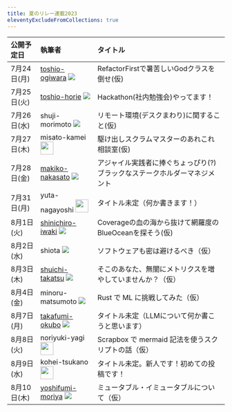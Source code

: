 ```yaml
---
title: 夏のリレー連載2023
eleventyExcludeFromCollections: true
---
```


| 公開予定日 | 執筆者 | タイトル |
|:-------|:-------|:---------|
| 7月24日(月) | [toshio-ogiwara](/authors/toshio-ogiwara/) <img src="https://github.com/ogiwarat.png?size=30" /> | RefactorFirstで暑苦しいGodクラスを倒せ(仮) |
| 7月25日(火) | [toshio-horie](/authors/toshio-horie/) <img src="https://github.com/toshio-horie.png?size=30" /> | Hackathon(社内勉強会)やってます！ |
| 7月26日(水) | shuji-morimoto <img src="https://github.com/shuji-morimoto.png?size=30" />| リモート環境(デスクまわり)に関すること(仮) |
| 7月27日(木) | misato-kamei <img src="https://github.com/misato-kamei.png?size=30" width="30" height="30" /> | 駆け出しスクラムマスターのあれこれ相談室(仮) |
| 7月28日(金) | [makiko-nakasato](/authors/makiko-nakasato/) <img src="https://github.com/makiko-nakasato.png?size=30" />| アジャイル実践者に捧ぐちょっぴり(?)ブラックなステークホルダーマネジメント |
| 7月31日(月) | yuta-nagayoshi <img src="https://github.com/mame-nagayoshi.png?size=30" width="30" height="30" /> | タイトル未定（何か書きます！） |
| 8月1日(火) | [shinichiro-iwaki](/authors/shinichiro-iwaki/) <img src="https://github.com/shinichiro-iwaki.png?size=30" /> | Coverageの血の海から抜けて網羅度のBlueOceanを探そう(仮) |
| 8月2日(水) | shiota <img src="https://github.com/shiota.png?size=30" />| ソフトウェアも密は避けるべき（仮） |
| 8月3日(木) | [shuichi-takatsu](/authors/shuichi-takatsu/) <img src="https://github.com/shuichi-takatsu.png?size=30" /> | そこのあなた、無闇にメトリクスを増やしていませんか？（仮） |
| 8月4日(金) | minoru-matsumoto <img src="https://github.com/minosys3.png?size=30" /> | Rust で ML に挑戦してみた（仮） |
| 8月7日(月) | [takafumi-okubo](/authors/takafumi-okubo/) <img src="https://github.com/TakOkubo.png?size=30" /> | タイトル未定（LLMについて何か書こうと思います） |
| 8月8日(火) | noriyuki-yagi <img src="https://github.com/NoriyukiYagi.png?size=30" width="30" height="30" /> | Scrapbox で mermaid 記法を使うスクリプトの話（仮） |
| 8月9日(水) | kohei-tsukano <img src="https://github.com/KoheiTsukano.png?size=30" width="30" height="30" /> | タイトル未定。新人です！初めての投稿です！ |
| 8月10日(木) | [yoshifumi-moriya](/authors/yoshifumi-moriya) <img src="https://github.com/morya-530.png?size=30" /> | ミュータブル・イミュータブルについて（仮） |
